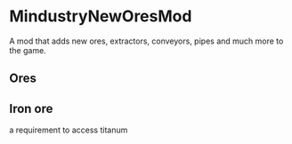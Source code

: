 # MindustryNewOresMod

A mod that adds new ores, extractors, conveyors, pipes and much more to the game.

## Ores

## Iron ore

a requirement to access titanum
